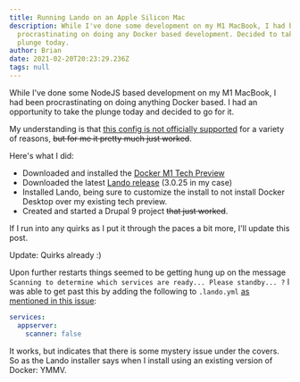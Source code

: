 ```yaml
---
title: Running Lando on an Apple Silicon Mac
description: While I've done some development on my M1 MacBook, I had been
  procrastinating on doing any Docker based development. Decided to take the
  plunge today.
author: Brian
date: 2021-02-20T20:23:29.236Z
tags: null
---
```

While I've done some NodeJS based development on my M1 MacBook, I had been procrastinating on doing anything Docker based. I had an opportunity to take the plunge today and decided to go for it.

My understanding is that [this config is not officially supported](https://github.com/lando/lando/issues/2688) for a variety of reasons, ~~but for me it pretty much just worked~~.

Here's what I did:

* Downloaded and installed the [Docker M1 Tech Preview](https://docs.docker.com/docker-for-mac/apple-m1/)
* Downloaded the latest [Lando release](https://github.com/lando/lando/releases) (3.0.25 in my case)
* Installed Lando, being sure to customize the install to not install Docker Desktop over my existing tech preview.
* Created and started a Drupal 9 project ~~that just worked~~.

If I run into any quirks as I put it through the paces a bit more, I'll update this post.

Update: Quirks already :)

Upon further restarts things seemed to be getting hung up on the message `Scanning to determine which services are ready... Please standby... ?` I was able to get past this by adding the following to `.lando.yml` [as mentioned in this issue](https://github.com/lando/lando/issues/2281#issuecomment-632620604):

```yml
services:
  appserver:
    scanner: false
```

It works, but indicates that there is some mystery issue under the covers. So as the Lando installer says when I install using an existing version of Docker: YMMV.